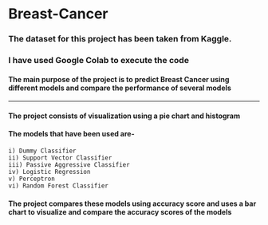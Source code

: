 # Breast-Cancer

### The dataset for this project has been taken from Kaggle.
### I have used Google Colab to execute the code

#### The main purpose of the project is to predict Breast Cancer using different models and compare the performance of several models

____________________________________________________________________________________________________________________________________
#### The project consists of visualization using a pie chart and histogram


#### The models that have been used are-
    i) Dummy Classifier
    ii) Support Vector Classifier
    iii) Passive Aggressive Classifier
    iv) Logistic Regression
    v) Perceptron
    vi) Random Forest Classifier
    
#### The project compares these models using accuracy score and uses a bar chart to visualize and compare the accuracy scores of the models
